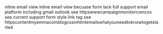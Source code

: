 inline email view inline email view becuase form lack full support email platform including gmail outlook see httpswwwcampaignmonitorcomcss see current support form style link tag see httpscontentmyemmacomblogcssinhtmlemailswhatyouneedtoknowtogetstarted